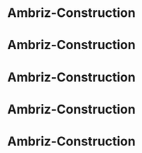 # Ambriz-Construction
# Ambriz-Construction
# Ambriz-Construction
# Ambriz-Construction
# Ambriz-Construction
